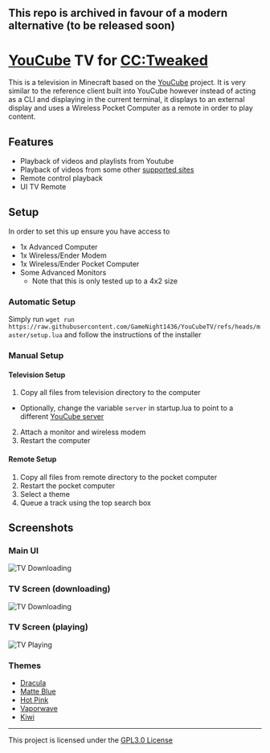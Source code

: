 ## This repo is archived in favour of a modern alternative (to be released soon)

# [YouCube](https://youcube.madefor.cc/) TV for [CC:Tweaked](https://tweaked.cc/t)

This is a television in Minecraft based on the [YouCube](https://github.com/CC-Youcube/) project. It is very similar to the reference client built into YouCube however instead of acting as a CLI and displaying in the current terminal, it displays to an external display and uses a Wireless Pocket Computer as a remote in order to play content.

## Features
- Playback of videos and playlists from Youtube
- Playback of videos from some other [supported sites](https://github.com/yt-dlp/yt-dlp/blob/master/supportedsites.md)
- Remote control playback
- UI TV Remote

## Setup
In order to set this up ensure you have access to
- 1x Advanced Computer
- 1x Wireless/Ender Modem
- 1x Wireless/Ender Pocket Computer
- Some Advanced Monitors
  - Note that this is only tested up to a 4x2 size

### Automatic Setup
Simply run `wget run https://raw.githubusercontent.com/GameNight1436/YouCubeTV/refs/heads/master/setup.lua` and follow the instructions of the installer

### Manual Setup
#### Television Setup
1. Copy all files from television directory to the computer
  - Optionally, change the variable `server` in startup.lua to point to a different [YouCube server](https://github.com/CC-YouCube/server)
2. Attach a monitor and wireless modem
3. Restart the computer
#### Remote Setup
1. Copy all files from remote directory to the pocket computer
2. Restart the pocket computer
3. Select a theme
4. Queue a track using the top search box

## Screenshots
### Main UI
![TV Downloading](documentation/remote.png)
### TV Screen (downloading)
![TV Downloading](documentation/downloading.png)
### TV Screen (playing)
![TV Playing](documentation/playing.png)
### Themes
- [Dracula](documentation/themes/dracula.png)
- [Matte Blue](documentation/themes/matte_vlue.png)
- [Hot Pink](documentation/themes/hot_pink.png)
- [Vaporwave](documentation/themes/vaporwave.png)
- [Kiwi](documentation/themes/kiwi.png)

---
This project is licensed under the [GPL3.0 License](LICENSE)
